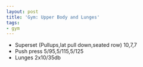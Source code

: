 ```yaml
---
layout: post
title: 'Gym: Upper Body and Lunges'
tags:
- gym
---
```


- Superset (Pullups,lat pull down,seated row) 10,7,7
- Push press 5/95,5/115,5/125
- Lunges 2x10/35db
